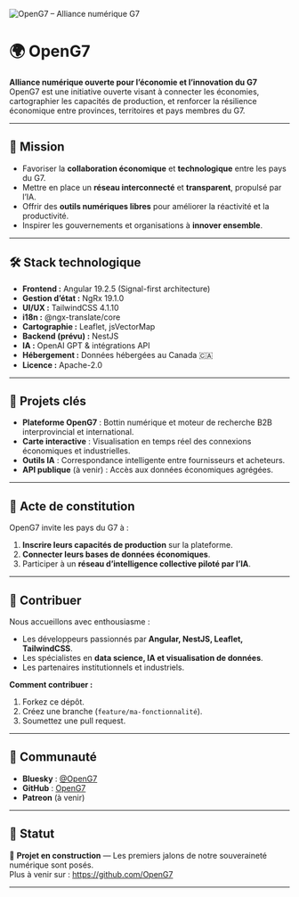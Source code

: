 ![OpenG7 – Alliance numérique G7](assets/banner-openG7.png)

# 🌍 OpenG7

**Alliance numérique ouverte pour l’économie et l’innovation du G7**  
OpenG7 est une initiative ouverte visant à connecter les économies, cartographier les capacités de production, et renforcer la résilience économique entre provinces, territoires et pays membres du G7.

---

## 🚀 Mission
- Favoriser la **collaboration économique** et **technologique** entre les pays du G7.
- Mettre en place un **réseau interconnecté** et **transparent**, propulsé par l’IA.
- Offrir des **outils numériques libres** pour améliorer la réactivité et la productivité.
- Inspirer les gouvernements et organisations à **innover ensemble**.

---

## 🛠️ Stack technologique
- **Frontend :** Angular 19.2.5 (Signal-first architecture)
- **Gestion d’état :** NgRx 19.1.0
- **UI/UX :** TailwindCSS 4.1.10
- **i18n :** @ngx-translate/core
- **Cartographie :** Leaflet, jsVectorMap
- **Backend (prévu) :** NestJS
- **IA :** OpenAI GPT & intégrations API
- **Hébergement :** Données hébergées au Canada 🇨🇦
- **Licence :** Apache-2.0

---

## 📂 Projets clés
- **Plateforme OpenG7** : Bottin numérique et moteur de recherche B2B interprovincial et international.
- **Carte interactive** : Visualisation en temps réel des connexions économiques et industrielles.
- **Outils IA** : Correspondance intelligente entre fournisseurs et acheteurs.
- **API publique** (à venir) : Accès aux données économiques agrégées.

---

## 📜 Acte de constitution
OpenG7 invite les pays du G7 à :
1. **Inscrire leurs capacités de production** sur la plateforme.
2. **Connecter leurs bases de données économiques**.
3. Participer à un **réseau d’intelligence collective piloté par l’IA**.

---

## 🤝 Contribuer
Nous accueillons avec enthousiasme :
- Les développeurs passionnés par **Angular, NestJS, Leaflet, TailwindCSS**.
- Les spécialistes en **data science, IA et visualisation de données**.
- Les partenaires institutionnels et industriels.

**Comment contribuer :**
1. Forkez ce dépôt.
2. Créez une branche (`feature/ma-fonctionnalité`).
3. Soumettez une pull request.

---

## 💬 Communauté
- **Bluesky** : [@OpenG7](https://bsky.app/profile/openg7.org)
- **GitHub** : [OpenG7](https://github.com/OpenG7)
- **Patreon** (à venir)

---

## 📢 Statut
🚧 **Projet en construction** — Les premiers jalons de notre souveraineté numérique sont posés.  
Plus à venir sur : https://github.com/OpenG7

---
